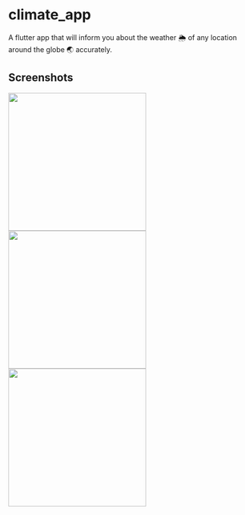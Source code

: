# climate_app

A flutter app that will inform you about the weather 🌦️ of any location around the globe 🌏 accurately. 

## Screenshots
<img src ="https://user-images.githubusercontent.com/55586537/120748047-be29ca80-c51f-11eb-8dda-41840639d518.png"  width = "275"> <img src = "https://user-images.githubusercontent.com/55586537/120691262-d966ec80-c4c3-11eb-9175-74f170ea47d5.png" width = "275"> <img src = "https://user-images.githubusercontent.com/55586537/120691320-edaae980-c4c3-11eb-850b-3a0a9d4f9f8d.png" width = "275">